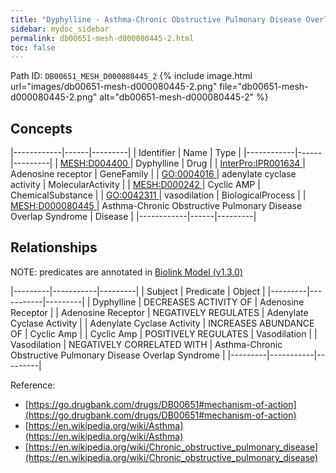 ```yaml
---
title: "Dyphylline - Asthma-Chronic Obstructive Pulmonary Disease Overlap Syndrome - 2"
sidebar: mydoc_sidebar
permalink: db00651-mesh-d000080445-2.html
toc: false 
---
```



Path ID: `DB00651_MESH_D000080445_2`
{% include image.html url="images/db00651-mesh-d000080445-2.png" file="db00651-mesh-d000080445-2.png" alt="db00651-mesh-d000080445-2" %}

## Concepts

|------------|------|---------|
| Identifier | Name | Type    |
|------------|------|---------|
| <a href="https://identifiers.org/MESH:D004400">MESH:D004400 </a> | Dyphylline | Drug |
| <a href="https://identifiers.org/InterPro:IPR001634">InterPro:IPR001634 </a> | Adenosine receptor | GeneFamily |
| <a href="https://identifiers.org/GO:0004016">GO:0004016 </a> | adenylate cyclase activity | MolecularActivity |
| <a href="https://identifiers.org/MESH:D000242">MESH:D000242 </a> | Cyclic AMP | ChemicalSubstance |
| <a href="https://identifiers.org/GO:0042311">GO:0042311 </a> | vasodilation | BiologicalProcess |
| <a href="https://identifiers.org/MESH:D000080445">MESH:D000080445 </a> | Asthma-Chronic Obstructive Pulmonary Disease Overlap Syndrome | Disease |
|------------|------|---------|

## Relationships


NOTE: predicates are annotated in <a href="https://github.com/biolink/biolink-model/releases/tag/v1.3.0">Biolink Model (v1.3.0)</a>

|---------|-----------|---------|
| Subject | Predicate | Object  |
|---------|-----------|---------|
| Dyphylline | DECREASES ACTIVITY OF | Adenosine Receptor |
| Adenosine Receptor | NEGATIVELY REGULATES | Adenylate Cyclase Activity |
| Adenylate Cyclase Activity | INCREASES ABUNDANCE OF | Cyclic Amp |
| Cyclic Amp | POSITIVELY REGULATES | Vasodilation |
| Vasodilation | NEGATIVELY CORRELATED WITH | Asthma-Chronic Obstructive Pulmonary Disease Overlap Syndrome |
|---------|-----------|---------|

Reference: 
  - [https://go.drugbank.com/drugs/DB00651#mechanism-of-action](https://go.drugbank.com/drugs/DB00651#mechanism-of-action)
  - [https://en.wikipedia.org/wiki/Asthma](https://en.wikipedia.org/wiki/Asthma)
  - [https://en.wikipedia.org/wiki/Chronic_obstructive_pulmonary_disease](https://en.wikipedia.org/wiki/Chronic_obstructive_pulmonary_disease)
